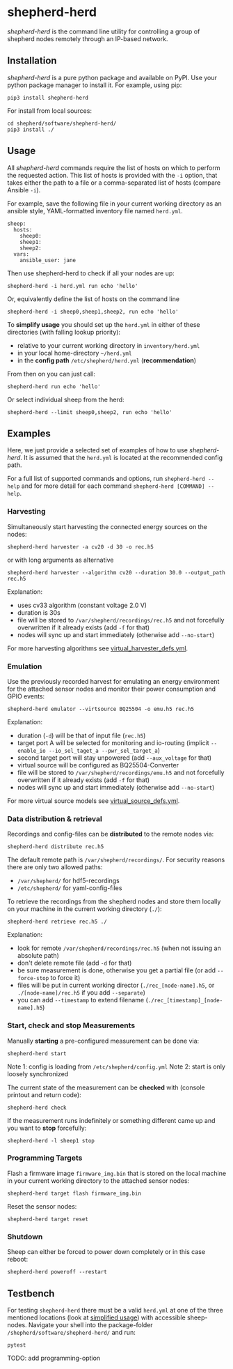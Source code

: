 # shepherd-herd

*shepherd-herd* is the command line utility for controlling a group of shepherd nodes remotely through an IP-based network.


## Installation

*shepherd-herd* is a pure python package and available on PyPI.
Use your python package manager to install it.
For example, using pip:

```Shell
pip3 install shepherd-herd
```

For install from local sources:

```Shell
cd shepherd/software/shepherd-herd/
pip3 install ./
```

## Usage

All *shepherd-herd* commands require the list of hosts on which to perform the requested action.
This list of hosts is provided with the `-i` option, that takes either the path to a file or a comma-separated list of hosts (compare Ansible `-i`).

For example, save the following file in your current working directory as an ansible style, YAML-formatted inventory file named `herd.yml`.

```
sheep:
  hosts:
    sheep0:
    sheep1:
    sheep2:
  vars:
    ansible_user: jane
```

Then use shepherd-herd to check if all your nodes are up:

```Shell
shepherd-herd -i herd.yml run echo 'hello'
```

Or, equivalently define the list of hosts on the command line

```Shell
shepherd-herd -i sheep0,sheep1,sheep2, run echo 'hello'
```

To **simplify usage** you should set up the `herd.yml` in either of these directories (with falling lookup priority):

- relative to your current working directory in `inventory/herd.yml`
- in your local home-directory `~/herd.yml`
- in the **config path** `/etc/shepherd/herd.yml` (**recommendation**)

From then on you can just call:

```Shell
shepherd-herd run echo 'hello'
```

Or select individual sheep from the herd:

```Shell
shepherd-herd --limit sheep0,sheep2, run echo 'hello'
```

## Examples

Here, we just provide a selected set of examples of how to use *shepherd-herd*. It is assumed that the `herd.yml` is located at the recommended config path.

For a full list of supported commands and options, run ```shepherd-herd --help``` and for more detail for each command ```shepherd-herd [COMMAND] --help```.

### Harvesting

Simultaneously start harvesting the connected energy sources on the nodes:

```Shell
shepherd-herd harvester -a cv20 -d 30 -o rec.h5
```

or with long arguments as alternative

```Shell
shepherd-herd harvester --algorithm cv20 --duration 30.0 --output_path rec.h5
```

Explanation:

- uses cv33 algorithm (constant voltage 2.0 V)
- duration is 30s
- file will be stored to `/var/shepherd/recordings/rec.h5` and not forcefully overwritten if it already exists (add `-f` for that)
- nodes will sync up and start immediately (otherwise add `--no-start`)

For more harvesting algorithms see [virtual_harvester_defs.yml](https://github.com/orgua/shepherd/blob/main/software/python-package/shepherd/virtual_harvester_defs.yml).

### Emulation

Use the previously recorded harvest for emulating an energy environment for the attached sensor nodes and monitor their power consumption and GPIO events:

```Shell
shepherd-herd emulator --virtsource BQ25504 -o emu.h5 rec.h5
```

Explanation:

- duration (`-d`) will be that of input file (`rec.h5`)
- target port A will be selected for monitoring and io-routing (implicit `--enable_io --io_sel_taget_a --pwr_sel_target_a`)
- second target port will stay unpowered (add `--aux_voltage` for that)
- virtual source will be configured as BQ25504-Converter
- file will be stored to `/var/shepherd/recordings/emu.h5` and not forcefully overwritten if it already exists (add `-f` for that)
- nodes will sync up and start immediately (otherwise add `--no-start`)

For more virtual source models see [virtual_source_defs.yml](https://github.com/orgua/shepherd/blob/main/software/python-package/shepherd/virtual_source_defs.yml).

### Data distribution & retrieval

Recordings and config-files can be **distributed** to the remote nodes via:

```Shell
shepherd-herd distribute rec.h5
```

The default remote path is `/var/shepherd/recordings/`. For security reasons there are only two allowed paths:

- `/var/shepherd/` for hdf5-recordings
- `/etc/shepherd/` for yaml-config-files

To retrieve the recordings from the shepherd nodes and store them locally on your machine in the current working directory (`./`):

```Shell
shepherd-herd retrieve rec.h5 ./
```

Explanation:

- look for remote `/var/shepherd/recordings/rec.h5` (when not issuing an absolute path)
- don't delete remote file (add `-d` for that)
- be sure measurement is done, otherwise you get a partial file (or add `--force-stop` to force it)
- files will be put in current working director (`./rec_[node-name].h5`, or `./[node-name]/rec.h5` if you add `--separate`)
- you can add `--timestamp` to extend filename (`./rec_[timestamp]_[node-name].h5`)

### Start, check and stop Measurements

Manually **starting** a pre-configured measurement can be done via:

```Shell
shepherd-herd start
```

Note 1: config is loading from `/etc/shepherd/config.yml`
Note 2: start is only loosely synchronized

The current state of the measurement can be **checked** with (console printout and return code):

```Shell
shepherd-herd check
```

If the measurement runs indefinitely or something different came up and you want to **stop** forcefully:

```Shell
shepherd-herd -l sheep1 stop
```

### Programming Targets

Flash a firmware image `firmware_img.bin` that is stored on the local machine in your current working directory to the attached sensor nodes:

```Shell
shepherd-herd target flash firmware_img.bin
```

Reset the sensor nodes:

```Shell
shepherd-herd target reset
```

### Shutdown

Sheep can either be forced to power down completely or in this case reboot:

```Shell
shepherd-herd poweroff --restart
```

## Testbench

For testing `shepherd-herd` there must be a valid `herd.yml` at one of the three mentioned locations (look at [simplified usage](#Usage)) with accessible sheep-nodes. Navigate your shell into the package-folder `/shepherd/software/shepherd-herd/` and run:

```Shell
pytest
```

TODO: add programming-option
